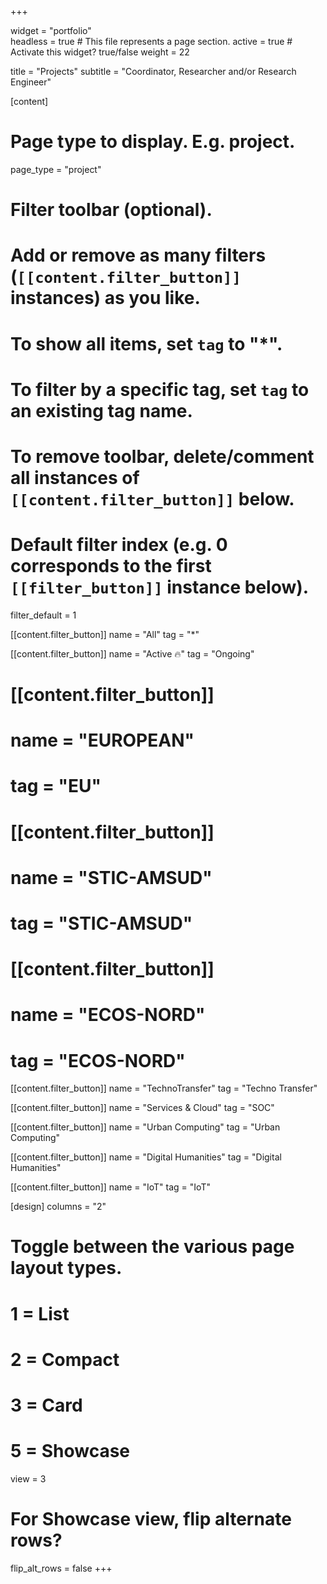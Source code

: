 +++

widget = "portfolio"  
headless = true  # This file represents a page section.
active = true  # Activate this widget? true/false
weight = 22  

title = "Projects"
subtitle = "Coordinator, Researcher and/or Research Engineer"

[content]
  # Page type to display. E.g. project.
  page_type = "project"

  # Filter toolbar (optional).
  # Add or remove as many filters (`[[content.filter_button]]` instances) as you like.
  # To show all items, set `tag` to "*".
  # To filter by a specific tag, set `tag` to an existing tag name.
  # To remove toolbar, delete/comment all instances of `[[content.filter_button]]` below.

  # Default filter index (e.g. 0 corresponds to the first `[[filter_button]]` instance below).
  filter_default = 1

  [[content.filter_button]]
    name = "All"
    tag = "*"

  [[content.filter_button]]
    name = "Active 🔥"
    tag = "Ongoing"


#  [[content.filter_button]]
#    name = "EUROPEAN"
#    tag = "EU"  

#  [[content.filter_button]]
#    name = "STIC-AMSUD"
#    tag = "STIC-AMSUD"

#  [[content.filter_button]]
#    name = "ECOS-NORD"
#    tag = "ECOS-NORD"

  [[content.filter_button]]
    name = "TechnoTransfer"
    tag = "Techno Transfer"

  [[content.filter_button]]
    name = "Services & Cloud"
    tag = "SOC"

  [[content.filter_button]]
    name = "Urban Computing"
    tag = "Urban Computing"

  [[content.filter_button]]
    name = "Digital Humanities"
    tag = "Digital Humanities"

  [[content.filter_button]]
    name = "IoT"
    tag = "IoT"

[design]
  columns = "2"

  # Toggle between the various page layout types.
  #   1 = List
  #   2 = Compact
  #   3 = Card
  #   5 = Showcase
  view = 3

  # For Showcase view, flip alternate rows?
  flip_alt_rows = false
+++
